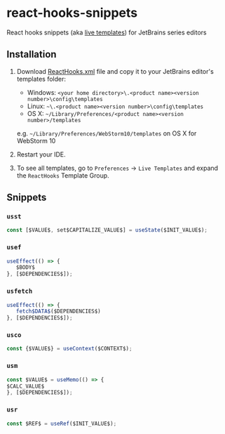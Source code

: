 # react-hooks-snippets

React hooks snippets (aka [live templates](https://www.jetbrains.com/help/idea/2016.1/live-templates.html)) for JetBrains series editors

## Installation

1. Download [ReactHooks.xml](ReactHooks.xml) file and copy it to your JetBrains editor's templates folder:

    - Windows: `<your home directory>\.<product name><version number>\config\templates`
    - Linux: `~\.<product name><version number>\config\templates`
    - OS X: `~/Library/Preferences/<product name><version number>/templates`

     e.g. `~/Library/Preferences/WebStorm10/templates` on OS X for WebStorm 10

2. Restart your IDE.

3. To see all templates, go to `Preferences` -> `Live Templates` and expand the `ReactHooks` Template Group.


## Snippets

<!--DOC_START-->
### `usst`

```js
const [$VALUE$, set$CAPITALIZE_VALUE$] = useState($INIT_VALUE$); 

```

### `usef`

```js
useEffect(() => {
   $BODY$
}, [$DEPENDENCIES$]);

```

### `usfetch`

```js
useEffect(() => {
   fetch$DATA$($DEPENDENCIES$)
}, [$DEPENDENCIES$]);

```
### `usco`

```js
const {$VALUE$} = useContext($CONTEXT$);

```

### `usm`

```js
const $VALUE$ = useMemo(() => {
$CALC_VALUE$
}, [$DEPENDENCIES$]); 

```

### `usr`

```js
const $REF$ = useRef($INIT_VALUE$);

```


